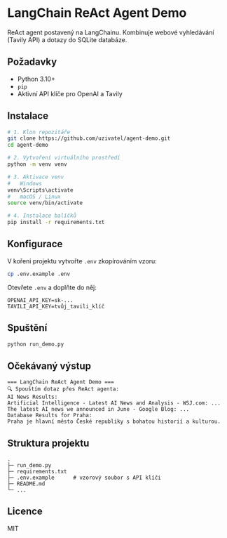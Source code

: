 # LangChain ReAct Agent Demo

ReAct agent postavený na LangChainu. Kombinuje webové vyhledávání (Tavily API) a dotazy do SQLite databáze.

## Požadavky

* Python 3.10+
* `pip`
* Aktivní API klíče pro OpenAI a Tavily

## Instalace

```bash
# 1. Klon repozitáře
git clone https://github.com/uzivatel/agent-demo.git
cd agent-demo

# 2. Vytvoření virtuálního prostředí
python -m venv venv

# 3. Aktivace venv
#   Windows
venv\Scripts\activate
#   macOS / Linux
source venv/bin/activate

# 4. Instalace balíčků
pip install -r requirements.txt
```

## Konfigurace

V kořeni projektu vytvořte `.env` zkopírováním vzoru:

```bash
cp .env.example .env
```

Otevřete `.env` a doplňte do něj:

```env
OPENAI_API_KEY=sk-...
TAVILI_API_KEY=tvůj_tavili_klíč
```

## Spuštění

```bash
python run_demo.py
```

## Očekávaný výstup

```text
=== LangChain ReAct Agent Demo ===
🔍 Spouštím dotaz přes ReAct agenta:
AI News Results:
Artificial Intelligence ‑ Latest AI News and Analysis ‑ WSJ.com: ...
The latest AI news we announced in June ‑ Google Blog: ...
Database Results for Praha:
Praha je hlavní město České republiky s bohatou historií a kulturou.
```

## Struktura projektu

```text
.
├─ run_demo.py
├─ requirements.txt
├─ .env.example      # vzorový soubor s API klíči
├─ README.md
└─ ...
```

## Licence

MIT
